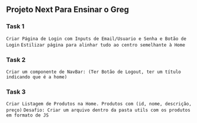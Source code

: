 ## Projeto Next Para Ensinar o Greg

### Task 1
`Criar Página de Login com Inputs de Email/Usuario e Senha e Botão de Login`
`Estilizar página para alinhar tudo ao centro semelhante à Home`

### Task 2
`Criar um componente de NavBar: (Ter Botão de Logout, ter um título indicando que é a home)`

### Task 3
`Criar Listagem de Produtos na Home. Produtos com (id, nome, descrição, preço)`
`Desafio: Criar um arquivo dentro da pasta utils com os produtos em formato de JS`
